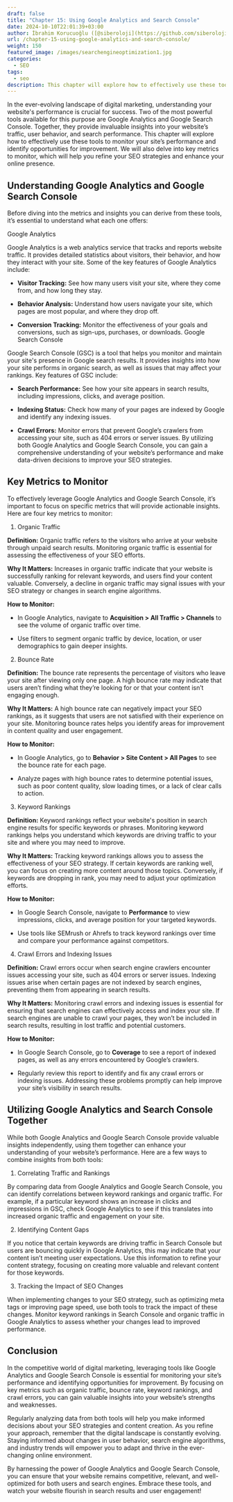 ```yaml
---
draft: false
title: "Chapter 15: Using Google Analytics and Search Console"
date: 2024-10-10T22:01:39+03:00
author: İbrahim Korucuoğlu ([@siberoloji](https://github.com/siberoloji))
url: /chapter-15-using-google-analytics-and-search-console/
weight: 150
featured_image: /images/searchengineoptimization1.jpg
categories:
  - SEO
tags:
  - seo
description: This chapter will explore how to effectively use these tools to monitor your site’s performance and identify opportunities for improvement.
---
```

In the ever-evolving landscape of digital marketing, understanding your website's performance is crucial for success. Two of the most powerful tools available for this purpose are Google Analytics and Google Search Console. Together, they provide invaluable insights into your website’s traffic, user behavior, and search performance. This chapter will explore how to effectively use these tools to monitor your site’s performance and identify opportunities for improvement. We will also delve into key metrics to monitor, which will help you refine your SEO strategies and enhance your online presence.

## Understanding Google Analytics and Google Search Console

Before diving into the metrics and insights you can derive from these tools, it’s essential to understand what each one offers:

Google Analytics

Google Analytics is a web analytics service that tracks and reports website traffic. It provides detailed statistics about visitors, their behavior, and how they interact with your site. Some of the key features of Google Analytics include:
* **Visitor Tracking:** See how many users visit your site, where they come from, and how long they stay.

* **Behavior Analysis:** Understand how users navigate your site, which pages are most popular, and where they drop off.

* **Conversion Tracking:** Monitor the effectiveness of your goals and conversions, such as sign-ups, purchases, or downloads.
Google Search Console

Google Search Console (GSC) is a tool that helps you monitor and maintain your site's presence in Google search results. It provides insights into how your site performs in organic search, as well as issues that may affect your rankings. Key features of GSC include:
* **Search Performance:** See how your site appears in search results, including impressions, clicks, and average position.

* **Indexing Status:** Check how many of your pages are indexed by Google and identify any indexing issues.

* **Crawl Errors:** Monitor errors that prevent Google’s crawlers from accessing your site, such as 404 errors or server issues.
By utilizing both Google Analytics and Google Search Console, you can gain a comprehensive understanding of your website’s performance and make data-driven decisions to improve your SEO strategies.

## Key Metrics to Monitor

To effectively leverage Google Analytics and Google Search Console, it’s important to focus on specific metrics that will provide actionable insights. Here are four key metrics to monitor:

1. Organic Traffic

**Definition:** Organic traffic refers to the visitors who arrive at your website through unpaid search results. Monitoring organic traffic is essential for assessing the effectiveness of your SEO efforts.

**Why It Matters:** Increases in organic traffic indicate that your website is successfully ranking for relevant keywords, and users find your content valuable. Conversely, a decline in organic traffic may signal issues with your SEO strategy or changes in search engine algorithms.

**How to Monitor:**
* In Google Analytics, navigate to **Acquisition > All Traffic > Channels** to see the volume of organic traffic over time.

* Use filters to segment organic traffic by device, location, or user demographics to gain deeper insights.
2. Bounce Rate

**Definition:** The bounce rate represents the percentage of visitors who leave your site after viewing only one page. A high bounce rate may indicate that users aren’t finding what they’re looking for or that your content isn’t engaging enough.

**Why It Matters:** A high bounce rate can negatively impact your SEO rankings, as it suggests that users are not satisfied with their experience on your site. Monitoring bounce rates helps you identify areas for improvement in content quality and user engagement.

**How to Monitor:**
* In Google Analytics, go to **Behavior > Site Content > All Pages** to see the bounce rate for each page.

* Analyze pages with high bounce rates to determine potential issues, such as poor content quality, slow loading times, or a lack of clear calls to action.
3. Keyword Rankings

**Definition:** Keyword rankings reflect your website's position in search engine results for specific keywords or phrases. Monitoring keyword rankings helps you understand which keywords are driving traffic to your site and where you may need to improve.

**Why It Matters:** Tracking keyword rankings allows you to assess the effectiveness of your SEO strategy. If certain keywords are ranking well, you can focus on creating more content around those topics. Conversely, if keywords are dropping in rank, you may need to adjust your optimization efforts.

**How to Monitor:**
* In Google Search Console, navigate to **Performance** to view impressions, clicks, and average position for your targeted keywords.

* Use tools like SEMrush or Ahrefs to track keyword rankings over time and compare your performance against competitors.
4. Crawl Errors and Indexing Issues

**Definition:** Crawl errors occur when search engine crawlers encounter issues accessing your site, such as 404 errors or server issues. Indexing issues arise when certain pages are not indexed by search engines, preventing them from appearing in search results.

**Why It Matters:** Monitoring crawl errors and indexing issues is essential for ensuring that search engines can effectively access and index your site. If search engines are unable to crawl your pages, they won’t be included in search results, resulting in lost traffic and potential customers.

**How to Monitor:**
* In Google Search Console, go to **Coverage** to see a report of indexed pages, as well as any errors encountered by Google’s crawlers.

* Regularly review this report to identify and fix any crawl errors or indexing issues. Addressing these problems promptly can help improve your site’s visibility in search results.
## Utilizing Google Analytics and Search Console Together

While both Google Analytics and Google Search Console provide valuable insights independently, using them together can enhance your understanding of your website’s performance. Here are a few ways to combine insights from both tools:

1. Correlating Traffic and Rankings

By comparing data from Google Analytics and Google Search Console, you can identify correlations between keyword rankings and organic traffic. For example, if a particular keyword shows an increase in clicks and impressions in GSC, check Google Analytics to see if this translates into increased organic traffic and engagement on your site.

2. Identifying Content Gaps

If you notice that certain keywords are driving traffic in Search Console but users are bouncing quickly in Google Analytics, this may indicate that your content isn’t meeting user expectations. Use this information to refine your content strategy, focusing on creating more valuable and relevant content for those keywords.

3. Tracking the Impact of SEO Changes

When implementing changes to your SEO strategy, such as optimizing meta tags or improving page speed, use both tools to track the impact of these changes. Monitor keyword rankings in Search Console and organic traffic in Google Analytics to assess whether your changes lead to improved performance.

## Conclusion

In the competitive world of digital marketing, leveraging tools like Google Analytics and Google Search Console is essential for monitoring your site’s performance and identifying opportunities for improvement. By focusing on key metrics such as organic traffic, bounce rate, keyword rankings, and crawl errors, you can gain valuable insights into your website’s strengths and weaknesses.

Regularly analyzing data from both tools will help you make informed decisions about your SEO strategies and content creation. As you refine your approach, remember that the digital landscape is constantly evolving. Staying informed about changes in user behavior, search engine algorithms, and industry trends will empower you to adapt and thrive in the ever-changing online environment.

By harnessing the power of Google Analytics and Google Search Console, you can ensure that your website remains competitive, relevant, and well-optimized for both users and search engines. Embrace these tools, and watch your website flourish in search results and user engagement!
